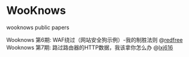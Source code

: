 # WooKnows

wooknows public papers      

Wooknows 第6期: WAF绕过（网站安全狗示例）-我的制胜法则  @[redfree](http://www.wooyun.org/whitehats/redfree)            
Wooknows 第7期: 路过路由器的HTTP数据，我该拿你怎么办 @[lxj616](http://www.wooyun.org/whitehats/lxj616)
